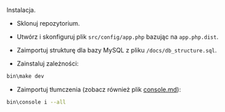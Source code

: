 Instalacja.

- Sklonuj repozytorium.

- Utwórz i skonfiguruj plik `src/config/app.php` bazując na `app.php.dist`.

- Zaimportuj strukturę dla bazy MySQL z pliku `/docs/db_structure.sql`.

- Zainstaluj zależności:

```bash
bin\make dev
```

- Zaimportuj tłumczenia (zobacz również plik [console.md](console.md)):

```bash
bin\console i --all
```
